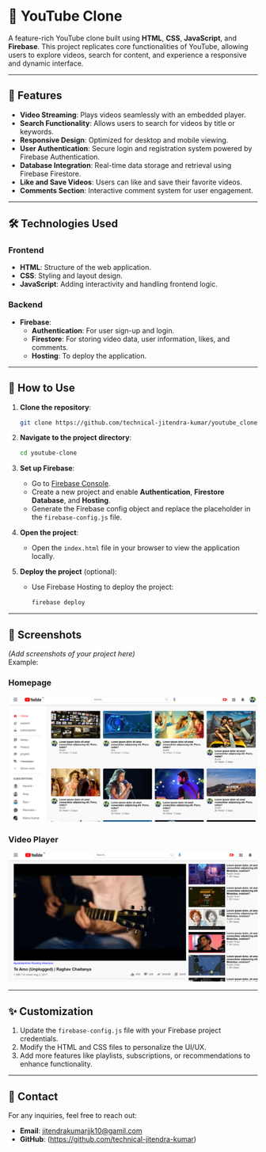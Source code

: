 # 🎥 YouTube Clone

A feature-rich YouTube clone built using **HTML**, **CSS**, **JavaScript**, and **Firebase**. This project replicates core functionalities of YouTube, allowing users to explore videos, search for content, and experience a responsive and dynamic interface.

---

## 📂 Features

- **Video Streaming**: Plays videos seamlessly with an embedded player.
- **Search Functionality**: Allows users to search for videos by title or keywords.
- **Responsive Design**: Optimized for desktop and mobile viewing.
- **User Authentication**: Secure login and registration system powered by Firebase Authentication.
- **Database Integration**: Real-time data storage and retrieval using Firebase Firestore.
- **Like and Save Videos**: Users can like and save their favorite videos.
- **Comments Section**: Interactive comment system for user engagement.

---

## 🛠️ Technologies Used

### Frontend
- **HTML**: Structure of the web application.
- **CSS**: Styling and layout design.
- **JavaScript**: Adding interactivity and handling frontend logic.

### Backend
- **Firebase**:
  - **Authentication**: For user sign-up and login.
  - **Firestore**: For storing video data, user information, likes, and comments.
  - **Hosting**: To deploy the application.

---

## 🚀 How to Use

1. **Clone the repository**:
   ```bash
   git clone https://github.com/technical-jitendra-kumar/youtube_clone.git
   ```

2. **Navigate to the project directory**:
   ```bash
   cd youtube-clone
   ```

3. **Set up Firebase**:
   - Go to [Firebase Console](https://console.firebase.google.com/).
   - Create a new project and enable **Authentication**, **Firestore Database**, and **Hosting**.
   - Generate the Firebase config object and replace the placeholder in the `firebase-config.js` file.

4. **Open the project**:
   - Open the `index.html` file in your browser to view the application locally.

5. **Deploy the project** (optional):
   - Use Firebase Hosting to deploy the project:
     ```bash
     firebase deploy
     ```

---

## 🌟 Screenshots

*(Add screenshots of your project here)*  
Example:  
### Homepage
![Homepage Screenshot](images/Screenshot%202025.png)

### Video Player
![Video Player Screenshot](images/Screenshot%202025-01-14%20224327.png)

---

## ✨ Customization

1. Update the `firebase-config.js` file with your Firebase project credentials.
2. Modify the HTML and CSS files to personalize the UI/UX.
3. Add more features like playlists, subscriptions, or recommendations to enhance functionality.

---

## 📧 Contact

For any inquiries, feel free to reach out:  
- **Email**: jitendrakumarjjk10@gamil.com
- **GitHub**: (https://github.com/technical-jitendra-kumar)
